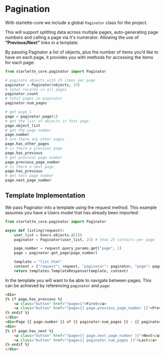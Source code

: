 # Pagination

With starlette-core we include a global `Paginator` class for the project.

This will support splitting data across multiple pages, auto-generating page numbers and calling a page via it's numerator. Allowing the use of **“Previous/Next”** links in a template.

By passing Paginator a list of objects, plus the number of items you’d like to have on each page, it provides you with methods for accessing the items for each page:

```python
from starlette_core.paginator import Paginator

# paginate objects with 25 items per page
paginator = Paginator(objects, 25)
# total records in all pages
paginator.count
# total pages in paginator
paginator.num_pages

# get page 1
page = paginator.page(1)
# get the list of objects in that page
page.object_list
# get the page number
page.number
# are there any other pages
page.has_other_pages
# is there a previous page
page.has_previous
# get previous page number
page.previous_page_number
# is there a next page
page.has_previous
# get next page number
page.next_page_number
```

## Template Implementation

We pass Paginator into a template using the request method. This example assumes you have a Users model that has already been imported:


```Python
from starlette_core.paginator import Paginator

async def listing(request):
    user_list = Users.objects.all()
    paginator = Paginator(user_list, 25) # Show 25 contacts per page

    page_number = request.query_params.get("page", 1)
    page = paginator.get_page(page_number)

    template = "list.html"
    context = {"request": request, "paginator": paginator, "page": page}
    return templates.TemplateResponse(template, context)
```

In the template you will want to be able to navigate between pages. This can be achieved by referencing `paginator` and `page`:

```html
<div>
{% if page.has_previous %}
    <a class="button" href="?page=1">First</a>
    <a class="button" href="?page={{ page.previous_page_number }}">Previous</a>
{% endif %}
</div>
<div>Page {{ page.number }} of {{ paginator.num_pages }} - {{ paginator.count }} record{% if paginator.count != 1 %}s{% endif %}</div>
<div>
{% if page.has_next %}
    <a class="button" href="?page={{ page.next_page_number }}">Next</a>
    <a class="button" href="?page={{ paginator.num_pages }}">Last</a>
{% endif %}
</div>
```